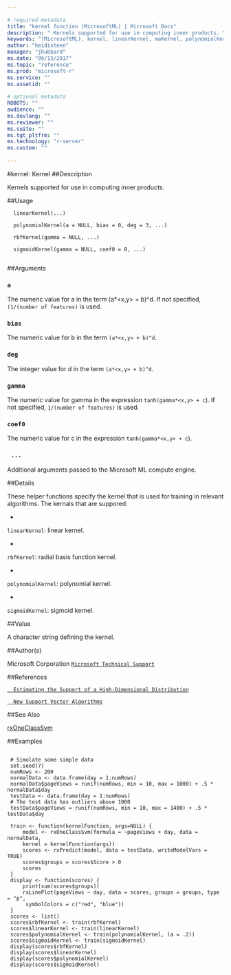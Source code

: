 ```yaml
--- 
 
# required metadata 
title: "kernel function (MicrosoftML) | Microsoft Docs" 
description: " Kernels supported for use in computing inner products. " 
keywords: "(MicrosoftML), kernel, linearKernel, maKernel, polynomialKernel, rbfKernel, sigmoidKernel" 
author: "heidisteen" 
manager: "jhubbard" 
ms.date: "09/13/2017" 
ms.topic: "reference" 
ms.prod: "microsoft-r" 
ms.service: "" 
ms.assetid: "" 
 
# optional metadata 
ROBOTS: "" 
audience: "" 
ms.devlang: "" 
ms.reviewer: "" 
ms.suite: "" 
ms.tgt_pltfrm: "" 
ms.technology: "r-server" 
ms.custom: "" 
 
--- 
```

 
 
 
 
 
 
 
 
 
 #kernel: Kernel 
 ##Description
 
Kernels supported for use in computing inner products.
 
 
 ##Usage

```   
  linearKernel(...)
  
  polynomialKernel(a = NULL, bias = 0, deg = 3, ...)
  
  rbfKernel(gamma = NULL, ...)
  
  sigmoidKernel(gamma = NULL, coef0 = 0, ...)
 
```
 
 ##Arguments

   
  
 ### `a`
 The numeric value for a in the term (a*<x,y> + b)^d. If not specified, `(1/(number of features)` is used. 
  
  
  
 ### `bias`
 The numeric value for b in the term `(a*<x,y> + b)^d`. 
  
  
  
 ### `deg`
 The integer value for d in the term `(a*<x,y> + b)^d`. 
  
  
  
 ### `gamma`
 The numeric value for gamma in the expression `tanh(gamma*<x,y> + c`). If not specified, `1/(number of features)` is used. 
  
  
  
 ### `coef0`
 The numeric value for c in the expression `tanh(gamma*<x,y> + c`). 
  
  
  
 ### ` ...`
 Additional arguments passed to the Microsoft ML compute engine. 
  
 
 
 ##Details
 
These helper functions specify the kernel that is used for training in
relevant algorithms. The kernals that are suppored: 
 
 
* 
 `linearKernel`: linear kernel.
 
* 
 `rbfKernel`: radial basis function kernel. 
 
* 
 `polynomialKernel`: polynomial kernel. 
 
* 
 `sigmoidKernel`: sigmoid kernel. 


 
 
 ##Value
 
A character string defining the kernel.
 
 ##Author(s)
 
Microsoft Corporation [`Microsoft Technical Support`](https://go.microsoft.com/fwlink/?LinkID=698556&clcid=0x409)

 
 
 ##References
 
[`	Estimating the Support of a High-Dimensional Distribution`](http://research.microsoft.com/pubs/69731/tr-99-87.pdf)


[`	New Support Vector Algorithms`](http://www.stat.purdue.edu/~yuzhu/stat598m3/Papers/NewSVM.pdf)

 
 
 ##See Also
 
[rxOneClassSvm](rxOneClassSvm.md)
   
 ##Examples

 ```
   
  # Simulate some simple data
  set.seed(7)
  numRows <- 200
  normalData <- data.frame(day = 1:numRows)
  normalData$pageViews = runif(numRows, min = 10, max = 1000) + .5 * normalData$day
  testData <- data.frame(day = 1:numRows)
  # The test data has outliers above 1000
  testData$pageViews = runif(numRows, min = 10, max = 1400) + .5 * testData$day
  
  train <- function(kernelFunction, args=NULL) {
      model <- rxOneClassSvm(formula = ~pageViews + day, data = normalData,
      kernel = kernelFunction(args))
      scores <- rxPredict(model, data = testData, writeModelVars = TRUE)
      scores$groups = scores$Score > 0
      scores
  }
  display <- function(scores) {
      print(sum(scores$groups))
      rxLinePlot(pageViews ~ day, data = scores, groups = groups, type = "p",
       symbolColors = c("red", "blue"))
  }
  scores <- list()
  scores$rbfKernel <- train(rbfKernel)
  scores$linearKernel <- train(linearKernel)
  scores$polynomialKernel <- train(polynomialKernel, (a = .2))
  scores$sigmoidKernel <- train(sigmoidKernel)
  display(scores$rbfKernel)
  display(scores$linearKernel)
  display(scores$polynomialKernel)
  display(scores$sigmoidKernel)
 
```
 
 
 
